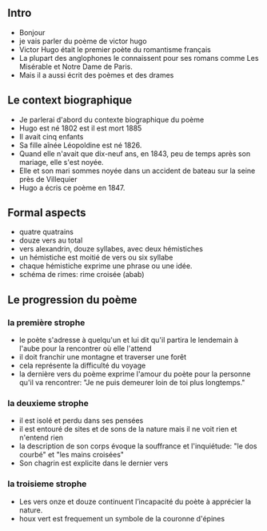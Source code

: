 ## Intro
- Bonjour 
- je vais parler du poème de victor hugo
- Victor Hugo était le premier poète du romantisme français
- La plupart des anglophones le connaissent pour ses romans comme Les Misérable et Notre Dame de Paris.
- Mais il a aussi écrit des poèmes et des drames

## Le context biographique
- Je parlerai d'abord du contexte biographique du poème
- Hugo est né 1802 est il est mort 1885
- Il avait cinq enfants
- Sa fille aînée Léopoldine est né 1826. 
- Quand elle n'avait que dix-neuf ans, en 1843, peu de temps après son mariage, elle s'est noyée.
- Elle et son mari sommes noyée dans un accident de bateau sur la seine près de Villequier
- Hugo a écris ce poème en 1847.

## Formal aspects

- quatre quatrains
- douze vers au total
- vers alexandrin, douze syllabes, avec deux hémistiches
- un hémistiche est moitié de vers ou six syllabe
- chaque hémistiche exprime une phrase ou une idée.
- schéma de rimes: rime croisée (abab)



## Le progression du poème
### la première strophe
- le poète s'adresse à quelqu'un et lui dit qu'il partira le lendemain à l'aube pour la rencontrer où elle l'attend
- il doit franchir une montagne et traverser une forêt
- cela représente la difficulté du voyage
- la dernière vers du poème exprime l'amour du poète pour la personne qu'il va rencontrer: "Je ne puis demeurer loin de toi plus longtemps."

### la deuxieme strophe
- il est isolé et perdu dans ses pensées
- il est entouré de sites et de sons de la nature mais il ne voit rien et n'entend rien
- la description de son corps évoque la souffrance et l'inquiétude: "le dos courbé" et "les mains croisées"
- Son chagrin est explicite dans le dernier vers

### la troisieme strophe

- Les vers onze et douze continuent l’incapacité du poète à apprécier la nature.
- houx vert est frequement un symbole de la couronne d'épines
